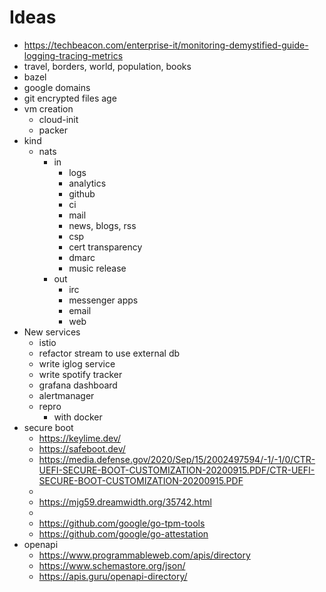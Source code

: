 # Ideas

- https://techbeacon.com/enterprise-it/monitoring-demystified-guide-logging-tracing-metrics
- travel, borders, world, population, books
- bazel
- google domains
- git encrypted files age
- vm creation
  - cloud-init
  - packer
- kind
  - nats
    - in
      - logs
      - analytics
      - github
      - ci
      - mail
      - news, blogs, rss
      - csp
      - cert transparency
      - dmarc
      - music release
    - out
      - irc
      - messenger apps
      - email
      - web
- New services
  - istio
  - refactor stream to use external db
  - write iglog service
  - write spotify tracker
  - grafana dashboard
  - alertmanager
  - repro
    - with docker
- secure boot
  - https://keylime.dev/
  - https://safeboot.dev/
  - https://media.defense.gov/2020/Sep/15/2002497594/-1/-1/0/CTR-UEFI-SECURE-BOOT-CUSTOMIZATION-20200915.PDF/CTR-UEFI-SECURE-BOOT-CUSTOMIZATION-20200915.PDF
  -
  - https://mjg59.dreamwidth.org/35742.html
  -
  - https://github.com/google/go-tpm-tools
  - https://github.com/google/go-attestation
- openapi
  - https://www.programmableweb.com/apis/directory
  - https://www.schemastore.org/json/
  - https://apis.guru/openapi-directory/
